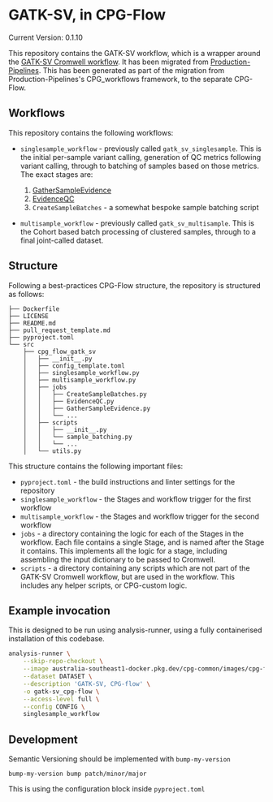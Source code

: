 # GATK-SV, in CPG-Flow

Current Version: 0.1.10

This repository contains the GATK-SV workflow, which is a wrapper around the [GATK-SV Cromwell workflow](https://github.com/broadinstitute/gatk-sv). It has been migrated from [Production-Pipelines](https://github.com/populationgenomics/production-pipelines/tree/main/cpg_workflows/stages/gatk_sv). This has been generated as part of the migration from Production-Pipelines's CPG_workflows framework, to the separate CPG-Flow.

## Workflows

This repository contains the following workflows:

- `singlesample_workflow` - previously called `gatk_sv_singlesample`. This is the initial per-sample variant calling, generation of QC metrics following variant calling, through to batching of samples based on those metrics. The exact stages are:
    1. [GatherSampleEvidence](https://github.com/broadinstitute/gatk-sv/blob/main/wdl/GatherSampleEvidence.wdl)
    2. [EvidenceQC](https://github.com/broadinstitute/gatk-sv/blob/main/wdl/EvidenceQC.wdl)
    3. `CreateSampleBatches` - a somewhat bespoke sample batching script

- `multisample_workflow` - previously called `gatk_sv_multisample`. This is the Cohort based batch processing of clustered samples, through to a final joint-called dataset.

## Structure

Following a best-practices CPG-Flow structure, the repository is structured as follows:

```commandline
├── Dockerfile
├── LICENSE
├── README.md
├── pull_request_template.md
├── pyproject.toml
└── src
    ├── cpg_flow_gatk_sv
    │   ├── __init__.py
    │   ├── config_template.toml
    │   ├── singlesample_workflow.py
    │   ├── multisample_workflow.py
    │   ├── jobs
    │   │   ├── CreateSampleBatches.py
    │   │   ├── EvidenceQC.py
    │   │   ├── GatherSampleEvidence.py
    │   │   └── ...
    │   ├── scripts
    │   │   ├── __init__.py
    │   │   └── sample_batching.py
    │   │   └── ...
    │   └── utils.py
```

This structure contains the following important files:

- `pyproject.toml` - the build instructions and linter settings for the repository
- `singlesample_workflow` - the Stages and workflow trigger for the first workflow
- `multisample_workflow` - the Stages and workflow trigger for the second workflow
- `jobs` - a directory containing the logic for each of the Stages in the workflow. Each file contains a single Stage, and is
  named after the Stage it contains. This implements all the logic for a stage, including assembling the input dictionary to be passed to Cromwell.
- `scripts` - a directory containing any scripts which are not part of the GATK-SV Cromwell workflow, but are used in the workflow. This includes any helper scripts, or CPG-custom logic.

## Example invocation

This is designed to be run using analysis-runner, using a fully containerised installation of this codebase.

```bash
analysis-runner \
    --skip-repo-checkout \
    --image australia-southeast1-docker.pkg.dev/cpg-common/images/cpg-flow-gatk-sv:0.1.10 \
    --dataset DATASET \
    --description 'GATK-SV, CPG-flow' \
    -o gatk-sv_cpg-flow \
    --access-level full \
    --config CONFIG \
    singlesample_workflow
```

## Development

Semantic Versioning should be implemented with `bump-my-version`

```commandline
bump-my-version bump patch/minor/major
```

This is using the configuration block inside `pyproject.toml`
